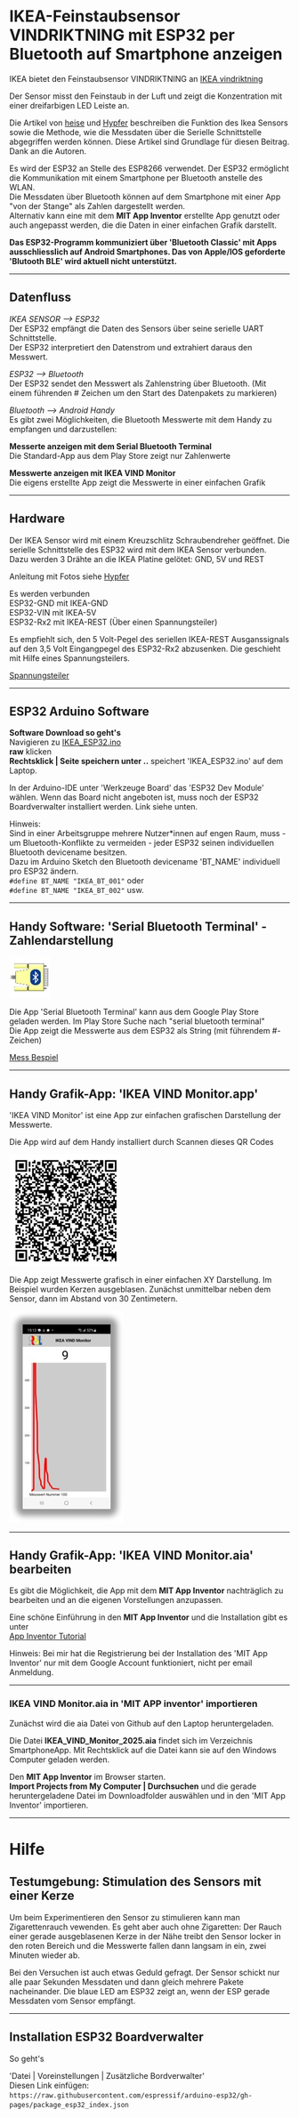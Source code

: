 # IKEA-Feinstaubsensor VINDRIKTNING mit ESP32 per Bluetooth auf Smartphone anzeigen

IKEA bietet den Feinstaubsensor VINDRIKTNING an
[IKEA vindriktning](https://www.ikea.com/de/de/p/vindriktning-luftqualitaetssensor-70498242/)

Der Sensor misst den Feinstaub in der Luft und zeigt die Konzentration mit einer dreifarbigen LED Leiste an.  

Die Artikel von [heise](https://www.heise.de/ratgeber/Ikea-Feinstaubsensor-Vindriktning-zum-IoT-Device-aufbohren-6164149.html) und [Hypfer](https://github.com/Hypfer/esp8266-vindriktning-particle-sensor) beschreiben die Funktion des Ikea Sensors sowie die Methode, wie die Messdaten über die Serielle Schnittstelle abgegriffen werden können. Diese Artikel sind Grundlage für diesen Beitrag. Dank an die Autoren.

Es wird der ESP32 an Stelle des ESP8266 verwendet. Der ESP32 ermöglicht die Kommunikation mit einem Smartphone per Bluetooth anstelle des WLAN.  
Die Messdaten über Bluetooth können auf dem Smartphone mit einer App "von der Stange" als Zahlen dargestellt werden.  
Alternativ kann eine mit dem **MIT App Inventor** erstellte App genutzt oder auch angepasst werden, die die Daten in einer einfachen Grafik darstellt.

**Das ESP32-Programm kommuniziert über 'Bluetooth Classic' mit Apps ausschliesslich auf Android Smartphones. Das von Apple/IOS geforderte 'Blutooth BLE' wird aktuell nicht unterstützt.** 

---

## Datenfluss

*IKEA SENSOR --> ESP32*  
Der ESP32 empfängt die Daten des Sensors über seine serielle UART Schnittstelle.  
Der ESP32 interpretiert den Datenstrom und extrahiert daraus den Messwert.

*ESP32 --> Bluetooth*  
Der ESP32 sendet den Messwert als Zahlenstring über Bluetooth. (Mit einem führenden # Zeichen um den Start des Datenpakets zu markieren)

*Bluetooth --> Android Handy*  
Es gibt zwei Möglichkeiten, die Bluetooth Messwerte mit dem Handy zu empfangen und darzustellen:  

**Messerte anzeigen mit dem Serial Bluetooth Terminal**  
Die Standard-App aus dem Play Store zeigt nur Zahlenwerte

**Messwerte anzeigen mit IKEA VIND Monitor**  
Die eigens erstellte App zeigt die Messwerte in einer einfachen Grafik

---

## Hardware

Der IKEA Sensor wird mit einem Kreuzschlitz Schraubendreher geöffnet. Die serielle Schnittstelle des ESP32 wird mit dem IKEA Sensor verbunden.  
Dazu werden 3 Drähte an die IKEA Platine gelötet: GND, 5V und REST

Anleitung mit Fotos siehe [Hypfer](https://github.com/Hypfer/esp8266-vindriktning-particle-sensor)

Es werden verbunden  
ESP32-GND mit IKEA-GND  
ESP32-VIN mit IKEA-5V  
ESP32-Rx2 mit IKEA-REST (Über einen Spannungsteiler)

Es empfiehlt sich, den 5 Volt-Pegel des seriellen IKEA-REST Ausganssignals auf den 3,5 Volt Eingangpegel des ESP32-Rx2 abzusenken. Die geschieht mit Hilfe eines Spannungsteilers. 

[Spannungsteiler](https://github.com/PeterDirnhofer/IKEA-vindriktning-ESP32-Bluetooth/blob/ed034369126b07c1828fe7f08cb3ad05aead517b/images/Schematics.png)

---

## ESP32 Arduino Software

**Software Download so geht's**  
Navigieren zu [IKEA_ESP32.ino](https://github.com/PeterDirnhofer/IKEA-vintrikning-ESP32-Bluetooth/blob/main/IKEA_ESP32.ino)  
**raw** klicken  
**Rechtsklick | Seite speichern unter ..** speichert 'IKEA_ESP32.ino' auf dem Laptop.

In der Arduino-IDE unter 'Werkzeuge Board' das 'ESP32 Dev Module'  wählen. Wenn das Board nicht angeboten ist, muss noch der ESP32 Boardverwalter installiert werden.  Link siehe unten.

Hinweis:  
Sind in einer Arbeitsgruppe mehrere Nutzer\*innen auf engen Raum, muss - um Bluetooth-Konflikte zu vermeiden - jeder ESP32 seinen individuellen Bluetooth devicename besitzen.  
Dazu im Arduino Sketch den Bluetooth devicename 'BT_NAME' individuell pro ESP32 ändern.  
``#define BT_NAME "IKEA_BT_001"`` oder  
``#define BT_NAME "IKEA_BT_002"`` usw.

---

## Handy Software: 'Serial Bluetooth Terminal' - Zahlendarstellung

![Serial Bluetooth Terminal](images/serial_bluetooth_terminal_logo.jpg)

Die App 'Serial Bluetooth Terminal' kann aus dem Google Play Store geladen werden. Im Play Store Suche nach "serial bluetooth terminal"  
Die App zeigt die Messwerte aus dem ESP32 als String (mit führendem #-Zeichen)  

[Mess Bespiel](images/sreenshot_serial_bluetooth_terminal.jpg)

---

## Handy Grafik-App: 'IKEA VIND Monitor.app'

'IKEA VIND Monitor' ist eine App zur einfachen grafischen Darstellung der Messwerte.  

Die App wird auf dem Handy installiert durch Scannen dieses  QR Codes

<img src="images/QR_Download_apk.png" alt="Download apk" width="200">

Die App zeigt Messwerte grafisch in einer einfachen XY Darstellung. Im Beispiel wurden Kerzen ausgeblasen. Zunächst unmittelbar neben dem Sensor, dann im Abstand von 30 Zentimetern.  

![Beispiel Messung mit IKEA VIND Monitor](images/screenshot_vind_monitor_klein.jpg)

---

## Handy Grafik-App: 'IKEA VIND Monitor.aia' bearbeiten

Es gibt die Möglichkeit, die App mit dem **MIT App Inventor** nachträglich zu bearbeiten und an die eigenen Vorstellungen anzupassen.

Eine schöne Einführung in den **MIT App Inventor** und die Installation gibt es unter  
[App Inventor Tutorial](https://youtu.be/aM2ktMKAunw)

Hinweis: Bei mir hat die Registrierung bei der Installation des 'MIT App Inventor' nur mit dem Google Account funktioniert, nicht per email Anmeldung.

---

### IKEA VIND Monitor.aia in 'MIT APP inventor' importieren

Zunächst wird die aia Datei von Github auf den Laptop heruntergeladen.  

Die Datei **IKEA_VIND_Monitor_2025.aia** findet sich im Verzeichnis SmartphoneApp. Mit Rechtsklick auf die Datei kann sie auf den Windows Computer geladen werden.


Den **MIT App Inventor** im Browser starten.  
**Import Projects from My Computer | Durchsuchen** und die gerade heruntergeladene Datei im Downloadfolder auswählen und in den 'MIT App Inventor' importieren.

---

# Hilfe


## Testumgebung: Stimulation des Sensors mit einer Kerze

Um beim Experimentieren den Sensor zu stimulieren kann man Zigarettenrauch vewenden. Es geht aber auch ohne Zigaretten: Der Rauch einer gerade ausgeblasenen Kerze in der Nähe treibt den Sensor locker in den roten Bereich und die Messwerte fallen dann langsam in ein, zwei Minuten wieder ab.

Bei den Versuchen ist auch etwas Geduld gefragt. Der Sensor schickt nur alle paar Sekunden Messdaten und dann gleich mehrere Pakete nacheinander. Die blaue LED am ESP32 zeigt an, wenn der ESP gerade Messdaten vom Sensor empfängt.

---

## Installation ESP32 Boardverwalter

So geht's  

'Datei | Voreinstellungen | Zusätzliche Bordverwalter'  
Diesen Link einfügen:  
``https://raw.githubusercontent.com/espressif/arduino-esp32/gh-pages/package_esp32_index.json``
